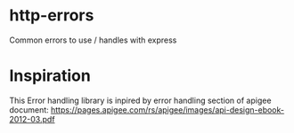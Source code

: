# http-errors
Common errors to use / handles with express

# Inspiration
This Error handling library is inpired by error handling section of apigee document:
https://pages.apigee.com/rs/apigee/images/api-design-ebook-2012-03.pdf

